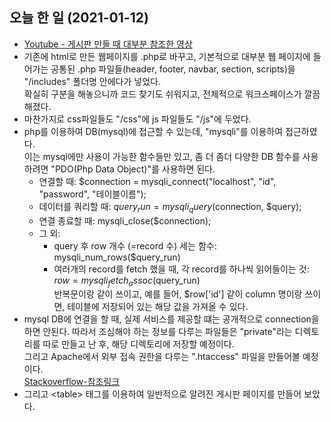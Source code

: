 ## 오늘 한 일 (2021-01-12)
- [Youtube - 게시판 만들 때 대부분 참조한 영상]('https://www.youtube.com/watch?v=ctpNfiLSrhM&list=PLRheCL1cXHrvTkUenAc5GdEvqIpVX-2JJ&index=2')
- 기존에 html로 만든 웹페이지를 .php로 바꾸고, 기본적으로 대부분 웹 페이지에 들어가는 공통된 .php 파일들(header, footer, navbar, section, scripts)을 "/includes" 폴더명 안에다가 넣었다.<br> 확실히 구분을 해놓으니까 코드 찾기도 쉬워지고, 전체적으로 워크스페이스가 깔끔해졌다.
- 마찬가지로 css파일들도 "/css"에 js 파일들도 "/js"에 두었다.
- php를 이용하여 DB(mysql)에 접근할 수 있는데, "mysqli"를 이용하여 접근하였다.<br/>
이는 mysql에만 사용이 가능한 함수들만 있고, 좀 더 좀더 다양한 DB 함수를 사용하려면 "PDO(Php Data Object)"를 사용하면 된다.
    - 연결할 때: $connection = mysqli_connect("localhost", "id", "password", "테이블이름");
    - 데이터를 쿼리할 때: $query_run = mysqli_query($connection, $query);
    - 연결 종료할 때: mysqli_close($connection);
    - 그 외:
        - query 후 row 개수 (=record 수) 세는 함수: mysqli_num_rows($query_run)
        - 여러개의 record를 fetch 했을 때, 각 record를 하나씩 읽어들이는 것: $row = mysqli_fetch_assoc($query_run)<br>
        반복문이랑 같이 쓰이고, 예를 들어, $row['id'] 같이  column 명이랑 쓰이면, 테이블에 저장되어 있는 해당 값을 가져올 수 있다.
- mysql DB에 연결을 할 때, 실제 서비스를 제공할 떄는 공개적으로 connection을 하면 안된다. 따라서 조심해야 하는 정보를 다루는 파일들은 "private"라는 디렉토리를 따로 만들고 난 후, 해당 디렉토리에 저장할 예정이다.<br>
그리고 Apache에서 외부 접속 권한을 다루는 ".htaccess" 파일을 만들어볼 예정이다.<br>
[Stackoverflow-참조링크]('https://stackoverflow.com/questions/31683201/safe-to-store-private-php-files-above-public-directory-and-load-them-using-requi')
- 그리고 <table\> 태그를 이용하여 일반적으로 알려진 게시판 페이지를 만들어 보았다. 